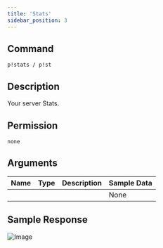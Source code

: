 ```yaml
---
title: 'Stats'
sidebar_position: 3
---
```


## Command
```
p!stats / p!st
```

## Description
Your server Stats.

## Permission
` none `

## Arguments
| Name | Type | Description | Sample Data |
| ---- | ---- | ----------- | ----------- |
|  |  |  | None |

## Sample Response
![Image](https://cdn.herrtxbias.net/Discord_HllSbgjnQ5.png)
